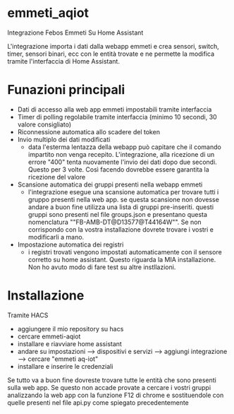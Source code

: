 # emmeti_aqiot
Integrazione Febos Emmeti Su Home Assistant

L'integrazione importa i dati dalla webapp emmeti e crea sensori, switch, timer, sensori binari, ecc con le entità trovate e ne permette la modifica tramite l'interfaccia di Home Assistant.
# Funazioni principali
- Dati di accesso alla web app emmeti impostabili tramite interfaccia
- Timer di polling regolabile tramite interfaccia (minimo 10 secondi, 30 valore consigliato) 
- Riconnessione automatica allo scadere del token
- Invio multiplo dei dati modificati
    - data l'esterma lentazza della webapp può capitare che il comando impartito non venga recepito. L'integrazione, alla ricezione di un          errore "400" tenta nuovamente l'invio dei dati dopo due secondi. Questo per 3 volte. Così facendo dovrebbe essere garantita la               ricezione del valore
- Scansione automatica dei gruppi presenti nella webapp emmeti
    - l'integrazione esegue una scansione automatica per trovare tutti i gruppo presenti nella web app. se questa scansione non dovesse          andare a buon fine utilizza una lista di gruppi pre-inseriti. questi gruppi sono presenti nel file groups.json e presentano questa         nomenclatura ""FB-AMB-DT@D13577@T44164W"". Se non corrispondo con la vostra installazione dovrete trovare i vostri e modificarli a         mano.
- Impostazione automatica dei registri
  - i registri trovati vengono impostati automaticamente con il sensore corretto su home assistant. Questo riguarda la MIA installazione.      Non ho avuto modo di fare test su altre instllazioni.
# Installazione
Tramite HACS
- aggiungere il mio repository su hacs
- cercare emmeti-aqiot
- installare e riavviare home assistant
- andare su impostazioni --> dispositivi e servizi --> aggiungi integrazione --> cercare "emmeti aq-iot"
- installare e inserire le credenziali

Se tutto va a buon fine dovreste trovare tutte le entità che sono presenti sulla web app. Se questo non accade provate a cercare i vostri gruppi analizzando la web app con la funzione F12 di chrome e sostituendole con quelle presenti nel file api.py come spiegato precedentemente
